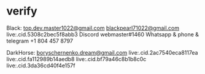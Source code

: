 # verify
Black:
top.dev.master1022@gmail.com
blackpearl71022@gmail.com
live:.cid.5308c2bec5f8abb3
Discord
webmaster#1460
Whatsapp & phone & telegram
+1 804 457 8797

DarkHorse:
boryschernenko.dream@gmail.com
live:.cid.2ac7540eca8117ea
live:.cid.fa112989b14aedb8
live:.cid.bf79a46c8b1b8c0c
live:.cid.3da36cd40f4e157f

